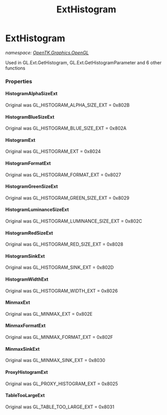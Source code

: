 ﻿---
title: ExtHistogram
---

# ExtHistogram
_namespace: [OpenTK.Graphics.OpenGL](N-OpenTK.Graphics.OpenGL.html)_

Used in GL.Ext.GetHistogram, GL.Ext.GetHistogramParameter and 6 other functions



### Properties

#### HistogramAlphaSizeExt
Original was GL_HISTOGRAM_ALPHA_SIZE_EXT = 0x802B
#### HistogramBlueSizeExt
Original was GL_HISTOGRAM_BLUE_SIZE_EXT = 0x802A
#### HistogramExt
Original was GL_HISTOGRAM_EXT = 0x8024
#### HistogramFormatExt
Original was GL_HISTOGRAM_FORMAT_EXT = 0x8027
#### HistogramGreenSizeExt
Original was GL_HISTOGRAM_GREEN_SIZE_EXT = 0x8029
#### HistogramLuminanceSizeExt
Original was GL_HISTOGRAM_LUMINANCE_SIZE_EXT = 0x802C
#### HistogramRedSizeExt
Original was GL_HISTOGRAM_RED_SIZE_EXT = 0x8028
#### HistogramSinkExt
Original was GL_HISTOGRAM_SINK_EXT = 0x802D
#### HistogramWidthExt
Original was GL_HISTOGRAM_WIDTH_EXT = 0x8026
#### MinmaxExt
Original was GL_MINMAX_EXT = 0x802E
#### MinmaxFormatExt
Original was GL_MINMAX_FORMAT_EXT = 0x802F
#### MinmaxSinkExt
Original was GL_MINMAX_SINK_EXT = 0x8030
#### ProxyHistogramExt
Original was GL_PROXY_HISTOGRAM_EXT = 0x8025
#### TableTooLargeExt
Original was GL_TABLE_TOO_LARGE_EXT = 0x8031

